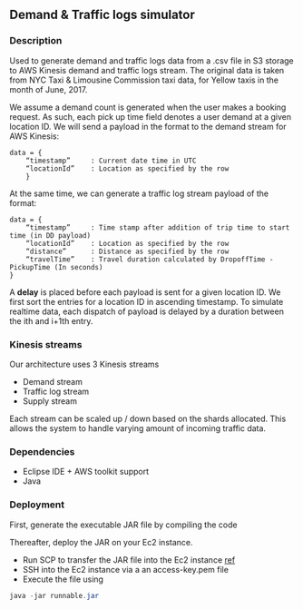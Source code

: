 ## Demand & Traffic logs simulator

### Description
Used to generate demand and traffic logs data from a .csv file in S3 storage to AWS Kinesis demand and traffic logs stream. The original data is
taken from NYC Taxi & Limousine Commission taxi data, for Yellow taxis in the month of June, 2017. 

We assume a demand count is generated when the user makes a booking request. As such, each pick up time field denotes a user demand at a given location ID. 
We will send a payload in the format to the demand stream for AWS Kinesis: 
```
data = {
	“timestamp” 	: Current date time in UTC
	“locationId” 	: Location as specified by the row
	}
```

At the same time, we can generate a traffic log stream payload of the format:
```
data = {
	“timestamp” 	: Time stamp after addition of trip time to start time (in DD payload)
	“locationId” 	: Location as specified by the row
	“distance” 		: Distance as specified by the row
	“travelTime” 	: Travel duration calculated by DropoffTime - PickupTime (In seconds)
}
```

A **delay** is placed before each payload is sent for a given location ID. We first sort the entries for a location ID in ascending timestamp. To simulate
realtime data, each dispatch of payload is delayed by a duration between the ith and i+1th entry. 

### Kinesis streams
Our architecture uses 3 Kinesis streams
* Demand stream 
* Traffic log stream
* Supply stream 

Each stream can be scaled up / down based on the shards allocated. This allows the system to handle varying amount of incoming traffic data. 

### Dependencies
* Eclipse IDE + AWS toolkit support
* Java 

### Deployment
First, generate the executable JAR file by compiling the code

Thereafter, deploy the JAR on your Ec2 instance. 
* Run SCP to transfer the JAR file into the Ec2 instance [ref](https://stackoverflow.com/questions/11388014/using-scp-to-copy-a-file-to-amazon-ec2-instance)
* SSH into the Ec2 instance via a an access-key.pem file
* Execute the file using
``` java
java -jar runnable.jar
```

